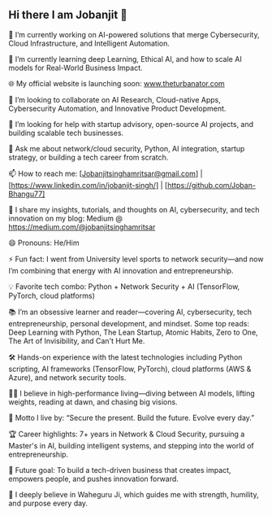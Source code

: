 ## Hi there I am Jobanjit 👋

🔭 I’m currently working on AI-powered solutions that merge Cybersecurity, Cloud Infrastructure, and Intelligent Automation.

🌱 I’m currently learning deep Learning, Ethical AI, and how to scale AI models for Real-World Business Impact.

🌐 My official website is launching soon: www.theturbanator.com

👯 I’m looking to collaborate on AI Research, Cloud-native Apps, Cybersecurity Automation, and Innovative Product Development.

🤔 I’m looking for help with startup advisory, open-source AI projects, and building scalable tech businesses.

💬 Ask me about network/cloud security, Python, AI integration, startup strategy, or building a tech career from scratch.

📫 How to reach me: [Jobanjitsinghamritsar@gmail.com] | [https://www.linkedin.com/in/jobanjit-singh/] | [https://github.com/Joban-Bhangu77]

📝 I share my insights, tutorials, and thoughts on AI, cybersecurity, and tech innovation on my blog: Medium @  https://medium.com/@jobanjitsinghamritsar

😄 Pronouns: He/Him

⚡ Fun fact: I went from University level sports to network security—and now I’m combining that energy with AI innovation and entrepreneurship.

💡 Favorite tech combo: Python + Network Security + AI (TensorFlow, PyTorch, cloud platforms)

📚 I’m an obsessive learner and reader—covering AI, cybersecurity, tech entrepreneurship, personal development, and mindset. Some top reads: Deep Learning with Python, The Lean Startup, Atomic Habits, Zero to One, The Art of Invisibility, and Can't Hurt Me.

🛠️ Hands-on experience with the latest technologies including Python scripting, AI frameworks (TensorFlow, PyTorch), cloud platforms (AWS &  Azure), and network security tools.

🏋️‍♂️ I believe in high-performance living—diving between AI models, lifting weights, reading at dawn, and chasing big visions.

🧠 Motto I live by: “Secure the present. Build the future. Evolve every day.”

🏆 Career highlights: 7+ years in Network & Cloud Security, pursuing a Master's in AI, building intelligent systems, and stepping into the world of entrepreneurship.

🚀 Future goal: To build a tech-driven business that creates impact, empowers people, and pushes innovation forward.

🙏 I deeply believe in Waheguru Ji, which guides me with strength, humility, and purpose every day.
